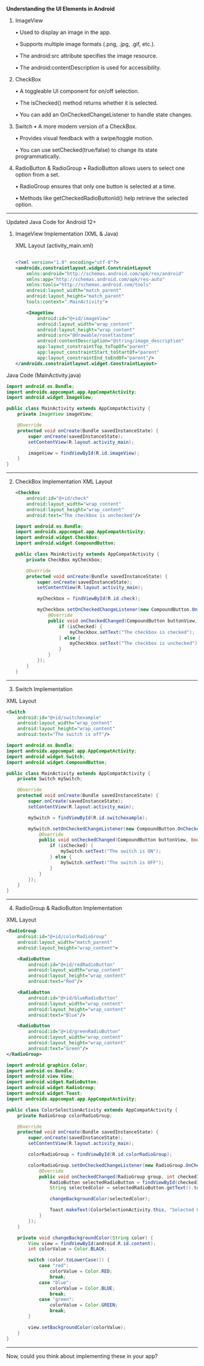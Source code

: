 **Understanding the UI Elements in Android**

1. ImageView
   
    • Used to display an image in the app.
    
    •	Supports multiple image formats (.png, .jpg, .gif, etc.).
    
    •	The android:src attribute specifies the image resource.
    
    •	The android:contentDescription is used for accessibility.
 
2. CheckBox
   
   •	A toggleable UI component for on/off selection.
   
   •	The isChecked() method returns whether it is selected.
   
   •	You can add an OnCheckedChangeListener to handle state changes.
   
3. Switch
   •	A more modern version of a CheckBox.
   
   •	Provides visual feedback with a swipe/toggle motion.
   
   •	You can use setChecked(true/false) to change its state programmatically.

4. RadioButton & RadioGroup
   •	RadioButton allows users to select one option from a set.
   
   •	RadioGroup ensures that only one button is selected at a time.
   
   •	Methods like getCheckedRadioButtonId() help retrieve the selected option.
   
________________________________________

Updated Java Code for Android 12+

1. ImageView Implementation (XML & Java)
   
   XML Layout (activity_main.xml)
   ```xml
    
   <?xml version="1.0" encoding="utf-8"?>
   <androidx.constraintlayout.widget.ConstraintLayout
       xmlns:android="http://schemas.android.com/apk/res/android"
       xmlns:app="http://schemas.android.com/apk/res-auto"
       xmlns:tools="http://schemas.android.com/tools"
       android:layout_width="match_parent"
       android:layout_height="match_parent"
       tools:context=".MainActivity">
   
       <ImageView
           android:id="@+id/imageView"
           android:layout_width="wrap_content"
           android:layout_height="wrap_content"
           android:src="@drawable/rosettastone"
           android:contentDescription="@string/image_description"
           app:layout_constraintTop_toTopOf="parent"
           app:layout_constraintStart_toStartOf="parent"
           app:layout_constraintEnd_toEndOf="parent"/>
   </androidx.constraintlayout.widget.ConstraintLayout>


Java Code (MainActivity.java)

```java
import android.os.Bundle;
import androidx.appcompat.app.AppCompatActivity;
import android.widget.ImageView;

public class MainActivity extends AppCompatActivity {
    private ImageView imageView;

    @Override
    protected void onCreate(Bundle savedInstanceState) {
        super.onCreate(savedInstanceState);
        setContentView(R.layout.activity_main);

        imageView = findViewById(R.id.imageView);
    }
}
```
________________________________________

2. CheckBox Implementation
   XML Layout
   ```xml
   <CheckBox
       android:id="@+id/check"
       android:layout_width="wrap_content"
       android:layout_height="wrap_content"
       android:text="The checkbox is unchecked"/>
   ```
   ```Java code
   import android.os.Bundle;
   import androidx.appcompat.app.AppCompatActivity;
   import android.widget.CheckBox;
   import android.widget.CompoundButton;
   
   public class MainActivity extends AppCompatActivity {
       private CheckBox myCheckbox;
   
       @Override
       protected void onCreate(Bundle savedInstanceState) {
           super.onCreate(savedInstanceState);
           setContentView(R.layout.activity_main);
   
           myCheckbox = findViewById(R.id.check);
   
           myCheckbox.setOnCheckedChangeListener(new CompoundButton.OnCheckedChangeListener() {
               @Override
               public void onCheckedChanged(CompoundButton buttonView, boolean isChecked) {
                   if (isChecked) {
                       myCheckbox.setText("The checkbox is checked");
                   } else {
                       myCheckbox.setText("The checkbox is unchecked");
                   }
               }
           });
       }
   }
   ```
________________________________________

3. Switch Implementation

XML Layout

   ```xml
   <Switch
       android:id="@+id/switchexample"
       android:layout_width="wrap_content"
       android:layout_height="wrap_content"
       android:text="The switch is off"/>
   ```
   ```Java Code
   import android.os.Bundle;
   import androidx.appcompat.app.AppCompatActivity;
   import android.widget.Switch;
   import android.widget.CompoundButton;
   
   public class MainActivity extends AppCompatActivity {
       private Switch mySwitch;
   
       @Override
       protected void onCreate(Bundle savedInstanceState) {
           super.onCreate(savedInstanceState);
           setContentView(R.layout.activity_main);
   
           mySwitch = findViewById(R.id.switchexample);
   
           mySwitch.setOnCheckedChangeListener(new CompoundButton.OnCheckedChangeListener() {
               @Override
               public void onCheckedChanged(CompoundButton buttonView, boolean isChecked) {
                   if (isChecked) {
                       mySwitch.setText("The switch is ON");
                   } else {
                       mySwitch.setText("The switch is OFF");
                   }
               }
           });
       }
   }
   ```
________________________________________

4. RadioGroup & RadioButton Implementation

XML Layout

   ```xml
   <RadioGroup
       android:id="@+id/colorRadioGroup"
       android:layout_width="match_parent"
       android:layout_height="wrap_content">
   
       <RadioButton
           android:id="@+id/redRadioButton"
           android:layout_width="wrap_content"
           android:layout_height="wrap_content"
           android:text="Red"/>
   
       <RadioButton
           android:id="@+id/blueRadioButton"
           android:layout_width="wrap_content"
           android:layout_height="wrap_content"
           android:text="Blue"/>
   
       <RadioButton
           android:id="@+id/greenRadioButton"
           android:layout_width="wrap_content"
           android:layout_height="wrap_content"
           android:text="Green"/>
   </RadioGroup>
   ```
   ```Java Code
   import android.graphics.Color;
   import android.os.Bundle;
   import android.view.View;
   import android.widget.RadioButton;
   import android.widget.RadioGroup;
   import android.widget.Toast;
   import androidx.appcompat.app.AppCompatActivity;
   
   public class ColorSelectionActivity extends AppCompatActivity {
       private RadioGroup colorRadioGroup;
   
       @Override
       protected void onCreate(Bundle savedInstanceState) {
           super.onCreate(savedInstanceState);
           setContentView(R.layout.activity_main);
   
           colorRadioGroup = findViewById(R.id.colorRadioGroup);
   
           colorRadioGroup.setOnCheckedChangeListener(new RadioGroup.OnCheckedChangeListener() {
               @Override
               public void onCheckedChanged(RadioGroup group, int checkedId) {
                   RadioButton selectedRadioButton = findViewById(checkedId);
                   String selectedColor = selectedRadioButton.getText().toString();
   
                   changeBackgroundColor(selectedColor);
   
                   Toast.makeText(ColorSelectionActivity.this, "Selected Color: " + selectedColor, Toast.LENGTH_SHORT).show();
               }
           });
       }
   
       private void changeBackgroundColor(String color) {
           View view = findViewById(android.R.id.content);
           int colorValue = Color.BLACK;
   
           switch (color.toLowerCase()) {
               case "red":
                   colorValue = Color.RED;
                   break;
               case "blue":
                   colorValue = Color.BLUE;
                   break;
               case "green":
                   colorValue = Color.GREEN;
                   break;
           }
   
           view.setBackgroundColor(colorValue);
       }
   }
   ```
________________________________________

Now, could you think about implementing these in your app?

